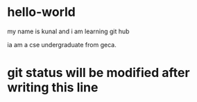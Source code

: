 # hello-world
<P>my name is kunal  and i am learning git hub</P>
 ia am a   cse undergraduate from geca. 

 <br>

<h1>git status will be modified after writing this line<h1>